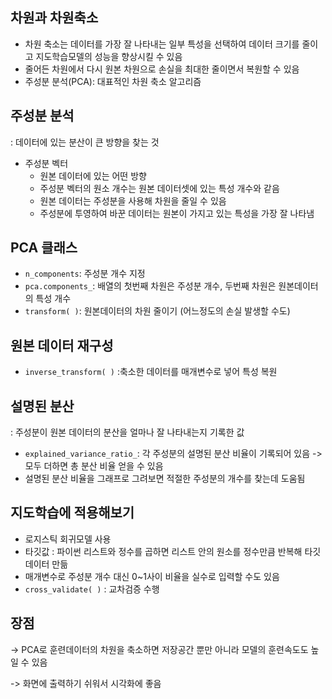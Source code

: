 ## 차원과 차원축소 
- 차원 축소는 데이터를 가장 잘 나타내는 일부 특성을 선택하여 데이터 크기를 줄이고 지도학습모델의 성능을 향상시킬 수 있음
- 줄어든 차원에서 다시 원본 차원으로 손실을 최대한 줄이면서 복원할 수 있음
- 주성분 분석(PCA): 대표적인 차원 축소 알고리즘

## 주성분 분석
: 데이터에 있는 분산이 큰 방향을 찾는 것
- 주성분 벡터
  - 원본 데이터에 있는 어떤 방향
  - 주성분 벡터의 원소 개수는 원본 데이터셋에 있는 특성 개수와 같음
  - 원본 데이터는 주성분을 사용해 차원을 줄일 수 있음
  - 주성분에 투영하여 바꾼 데이터는 원본이 가지고 있는 특성을 가장 잘 나타냄

## PCA 클래스
- `n_components`: 주성분 개수 지정
- `pca.components_`: 배열의 첫번째 차원은 주성분 개수, 두번째 차원은 원본데이터의 특성 개수
- `transform( )`: 원본데이터의 차원 줄이기 (어느정도의 손실 발생할 수도)

## 원본 데이터 재구성
- `inverse_transform( )` :축소한 데이터를 매개변수로 넣어 특성 복원

## 설명된 분산
: 주성분이 원본 데이터의 분산을 얼마나 잘 나타내는지 기록한 값
- `explained_variance_ratio_`: 각 주성분의 설명된 분산 비율이 기록되어 있음 -> 모두 더하면 총 분산 비율 얻을 수 있음
- 설명된 분산 비율을 그래프로 그려보면 적절한 주성분의 개수를 찾는데 도움됨

## 지도학습에 적용해보기
- 로지스틱 회귀모델 사용
- 타깃값 : 파이썬 리스트와 정수를 곱하면 리스트 안의 원소를 정수만큼 반복해 타깃 데이터 만듦
- 매개변수로 주성분 개수 대신 0~1사이 비율을 실수로 입력할 수도 있음
- `cross_validate( )` : 교차검증 수행

## 장점
-> PCA로 훈련데이터의 차원을 축소하면 저장공간 뿐만 아니라 모델의 훈련속도도 높일 수 있음

-> 화면에 출력하기 쉬워서 시각화에 좋음 
